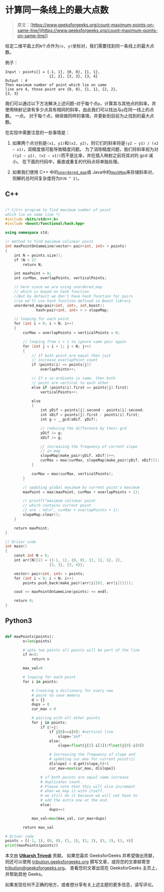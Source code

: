 # 计算同一条线上的最大点数

> 原文：[https://www.geeksforgeeks.org/count-maximum-points-on-same-line/](https://www.geeksforgeeks.org/count-maximum-points-on-same-line/)

给定二维平面上的`N`个点作为`(x, y)`坐标对，我们需要找到同一条线上的最大点数。

例子：

```
Input : points[] = {-1, 1}, {0, 0}, {1, 1}, 
                    {2, 2}, {3, 3}, {3, 4} 
Output : 4
Then maximum number of point which lie on same
line are 4, those point are {0, 0}, {1, 1}, {2, 2},
{3, 3}

```

我们可以通过以下方法解决上述问题–对于每个点`p`，计算其与其他点的斜率，并使用映射记录有多少点具有相同的斜率，由此我们可以找出与`p`在同一线上的点数。 一点。 对于每个点，继续做同样的事情，并更新到目前为止找到的最大点数。

在实现中需要注意的一些事情是：

1.  如果两个点分别是`(x1, y1)`和`(x2, y2)`，则它们的斜率将是`(y2 – y1) / (x2 – x1)`，双精度值可能导致精度问题。 为了消除精度问题，我们将斜率视为对`((y2 – y1), (x2 – x1))`而不是比率，并在插入映射之前将其对的 gcd 减小。 在下面的代码中，垂直或重复的代码点将单独处理。

2.  如果我们使用 C++ 中的[`unordered_map`](https://www.geeksforgeeks.org/unordered_map-in-stl-and-its-applications/)或 Java中的[`HashMap`](https://www.geeksforgeeks.org/hashmap-treemap-java/)来存储斜率对，则解的总时间复杂度将为`O(N ^ 2)`。

## C++

```cpp

/* C/C++ program to find maximum number of point 
which lie on same line */
#include <bits/stdc++.h> 
#include <boost/functional/hash.hpp> 

using namespace std; 

// method to find maximum colinear point 
int maxPointOnSameLine(vector< pair<int, int> > points) 
{ 
    int N = points.size(); 
    if (N < 2) 
        return N; 

    int maxPoint = 0; 
    int curMax, overlapPoints, verticalPoints; 

    // here since we are using unordered_map  
    // which is based on hash function  
    //But by default we don't have hash function for pairs 
    //so we'll use hash function defined in Boost library 
    unordered_map<pair<int, int>, int,boost:: 
              hash<pair<int, int> > > slopeMap; 

    // looping for each point 
    for (int i = 0; i < N; i++) 
    { 
        curMax = overlapPoints = verticalPoints = 0; 

        // looping from i + 1 to ignore same pair again 
        for (int j = i + 1; j < N; j++) 
        { 
            // If both point are equal then just 
            // increase overlapPoint count 
            if (points[i] == points[j]) 
                overlapPoints++; 

            // If x co-ordinate is same, then both 
            // point are vertical to each other 
            else if (points[i].first == points[j].first) 
                verticalPoints++; 

            else
            { 
                int yDif = points[j].second - points[i].second; 
                int xDif = points[j].first - points[i].first; 
                int g = __gcd(xDif, yDif); 

                // reducing the difference by their gcd 
                yDif /= g; 
                xDif /= g; 

                // increasing the frequency of current slope 
                // in map 
                slopeMap[make_pair(yDif, xDif)]++; 
                curMax = max(curMax, slopeMap[make_pair(yDif, xDif)]); 
            } 

            curMax = max(curMax, verticalPoints); 
        } 

        // updating global maximum by current point's maximum 
        maxPoint = max(maxPoint, curMax + overlapPoints + 1); 

        // printf("maximum colinear point  
        // which contains current point  
        // are : %d\n", curMax + overlapPoints + 1); 
        slopeMap.clear(); 
    } 

    return maxPoint; 
} 

// Driver code 
int main() 
{ 
    const int N = 6; 
    int arr[N][2] = {{-1, 1}, {0, 0}, {1, 1}, {2, 2}, 
                    {3, 3}, {3, 4}}; 

    vector< pair<int, int> > points; 
    for (int i = 0; i < N; i++) 
        points.push_back(make_pair(arr[i][0], arr[i][1])); 

    cout << maxPointOnSameLine(points) << endl; 

    return 0; 
} 

```

## Python3

```py

def maxPoints(points): 
        n=len(points) 

        # upto two points all points will be part of the line 
        if n<3: 
            return n 

        max_val=0

        # looping for each point 
        for i in points: 

            # Creating a dictionary for every new 
            # point to save memory 
            d = {}  
            dups = 0
            cur_max = 0

            # pairing with all other points  
            for j in points: 
                if i!=j: 
                    if j[0]==i[0]: #vertical line 
                        slope='inf'
                    else: 
                        slope=float(j[1]-i[1])/float(j[0]-i[0]) 

                    # Increasing the frequency of slope and  
                    # updating cur_max for current point(i)  
                    d[slope] = d.get(slope,0)+1
                    cur_max=max(cur_max, d[slope]) 

                # if both points are equal same increase  
                # duplicates count. 
                # Please note that this will also increment 
                # when we map it with itself. 
                # we still do it because we will not have to 
                # add the extra one at the end. 
                else: 
                    dups+=1

            max_val=max(max_val, cur_max+dups) 

        return max_val 

# Driver code 
points = [(-1, 1), (0, 0), (1, 1), (2, 2), (3, 3), (3, 4)] 
print(maxPoints(points)) 

```

本文由 [**Utkarsh Trivedi**](https://in.linkedin.com/in/utkarsh-trivedi-253069a7) 贡献。 如果您喜欢 GeeksforGeeks 并希望做出贡献，则还可以使用 [tribution.geeksforgeeks.org](http://www.contribute.geeksforgeeks.org) 撰写文章，或将您的文章邮寄至 tribution@geeksforgeeks.org。 查看您的文章出现在 GeeksforGeeks 主页上，并帮助其他 Geeks。

如果发现任何不正确的地方，或者想分享有关上述主题的更多信息，请写评论。

